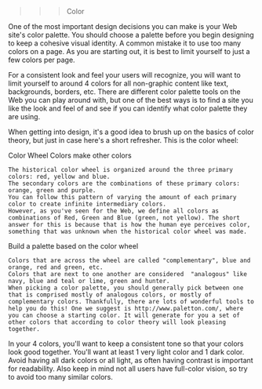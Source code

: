 >>> Color

One of the most important design decisions you can make is your Web site's color palette. You should choose a palette before you begin designing to keep a cohesive visual identity. A common mistake it to use too many colors on a page. As you are starting out, it is best to limit yourself to just a few colors per page.

For a consistent look and feel your users will recognize, you will want to limit yourself to around 4 colors for all non-graphic content like text, backgrounds, borders, etc. There are different color palette tools on the Web you can play around with, but one of the best ways is to find a site you like the look and feel of and see if you can identify what color palette they are using.

When getting into design, it's a good idea to brush up on the basics of color theory, but just in case here's a short refresher. This is the color wheel:

Color Wheel
Colors make other colors

    The historical color wheel is organized around the three primary colors: red, yellow and blue.
    The secondary colors are the combinations of these primary colors: orange, green and purple.
    You can follow this pattern of varying the amount of each primary color to create infinite intermediary colors.
    However, as you've seen for the Web, we define all colors as combinations of Red, Green and Blue (green, not yellow). The short answer for this is because that is how the human eye perceives color, something that was unknown when the historical color wheel was made.

Build a palette based on the color wheel

    Colors that are across the wheel are called "complementary", blue and orange, red and green, etc.
    Colors that are next to one another are considered  "analogous" like navy, blue and teal or lime, green and hunter.
    When picking a color palette, you should generally pick between one that is comprised mostly of analogous colors, or mostly of complementary colors. Thankfully, there are lots of wonderful tools to help you do this! One we suggest is http://www.paletton.com/, where you can choose a starting color. It will generate for you a set of other colors that according to color theory will look pleasing together.

In your 4 colors, you'll want to keep a consistent tone so that your colors look good together. You'll want at least 1 very light color and 1 dark color. Avoid having all dark colors or all light, as often having contrast is important for readability. Also keep in mind not all users have full-color vision, so try to avoid too many similar colors.
